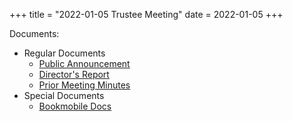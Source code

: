 +++
title = "2022-01-05 Trustee Meeting"
date = 2022-01-05
+++

Documents:

<ul>
<li>Regular Documents
<ul>
<li><a href="../../meeting_announce/20220105.pdf">Public Announcement</a></li>
<li><a href="../../directors/202201.docx">Director's Report</a></li>
<li><a href="../../minutes/20211201.docx">Prior Meeting Minutes</a></li>
</ul>
</li>
<li>Special Documents
<ul>
<li><a href="../miscellaneous_bookmobile_docs.pdf">Bookmobile Docs</a></li>
</ul>
</li>
</ul>
